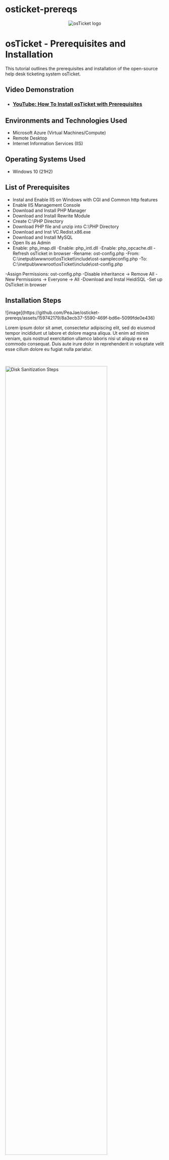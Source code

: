 # osticket-prereqs

<p align="center">
<img src="https://i.imgur.com/Clzj7Xs.png" alt="osTicket logo"/>
</p>

<h1>osTicket - Prerequisites and Installation</h1>
This tutorial outlines the prerequisites and installation of the open-source help desk ticketing system osTicket.<br />


<h2>Video Demonstration</h2>

- ### [YouTube: How To Install osTicket with Prerequisites](https://www.youtube.com)

<h2>Environments and Technologies Used</h2>

- Microsoft Azure (Virtual Machines/Compute)
- Remote Desktop
- Internet Information Services (IIS)

<h2>Operating Systems Used </h2>

- Windows 10</b> (21H2)

<h2>List of Prerequisites</h2>

- Instal and Enable IIS on Windows with CGI and Common http features 
- Enable IIS Management Console  
- Download and Install PHP Manager
- Download and Install Rewrite Module
- Create C:\PHP Directory 
- Download PHP file and unzip into C:\PHP Directory
- Download and Inst VC.Redist.x86.exe
- Download and Install MySQL
- Open IIs as Admin
- Enable: php_imap.dll
-Enable: php_intl.dll
-Enable: php_opcache.dll
-Refresh osTicket in browser
-Rename: ost-config.php
-From: C:\inetpub\wwwroot\osTicket\include\ost-sampleconfig.php
-To: C:\inetpub\wwwroot\osTicket\include\ost-config.php

-Assign Permissions: ost-config.php
-Disable inheritance -> Remove All
-New Permissions -> Everyone -> All
-Download and Instal HeidiSQL
-Set up OsTicket in browser



<h2>Installation Steps</h2>

<p>
![image](https://github.com/PeaJae/osticket-prereqs/assets/159742179/8a3ecb37-5590-469f-bd6e-5099fde0e436)

</p>
<p>
Lorem ipsum dolor sit amet, consectetur adipiscing elit, sed do eiusmod tempor incididunt ut labore et dolore magna aliqua. Ut enim ad minim veniam, quis nostrud exercitation ullamco laboris nisi ut aliquip ex ea commodo consequat. Duis aute irure dolor in reprehenderit in voluptate velit esse cillum dolore eu fugiat nulla pariatur.
</p>
<br />

<p>
<img src="https://i.imgur.com/DJmEXEB.png" height="80%" width="80%" alt="Disk Sanitization Steps"/>
</p>
<p>
Lorem ipsum dolor sit amet, consectetur adipiscing elit, sed do eiusmod tempor incididunt ut labore et dolore magna aliqua. Ut enim ad minim veniam, quis nostrud exercitation ullamco laboris nisi ut aliquip ex ea commodo consequat. Duis aute irure dolor in reprehenderit in voluptate velit esse cillum dolore eu fugiat nulla pariatur.
</p>
<br />

<p>
<img src="https://i.imgur.com/DJmEXEB.png" height="80%" width="80%" alt="Disk Sanitization Steps"/>
</p>
<p>
Lorem ipsum dolor sit amet, consectetur adipiscing elit, sed do eiusmod tempor incididunt ut labore et dolore magna aliqua. Ut enim ad minim veniam, quis nostrud exercitation ullamco laboris nisi ut aliquip ex ea commodo consequat. Duis aute irure dolor in reprehenderit in voluptate velit esse cillum dolore eu fugiat nulla pariatur.
</p>
<br />
